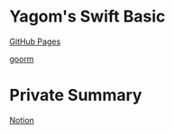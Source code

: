 # Yagom's Swift Basic

[GitHub Pages](https://yagom.github.io/swift_basic/)

[goorm](https://edu.goorm.io/learn/lecture/1141/%EC%95%BC%EA%B3%B0%EC%9D%98-%EC%8A%A4%EC%9C%84%ED%94%84%ED%8A%B8-%ED%94%84%EB%A1%9C%EA%B7%B8%EB%9E%98%EB%B0%8D/lesson/43304/%EC%8B%9C%EC%9E%91-%EC%A0%84-%ED%95%84%EB%8F%85%EC%82%AC%ED%95%AD)

# Private Summary

[Notion](https://dezxcvb.notion.site/02b14003b7154f4e8464acdb746fe1e5?v=3b8bd121a86a472d83972e620ea8a1d2)
